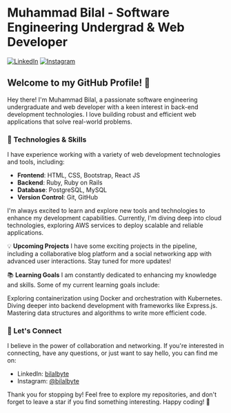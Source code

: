 # Muhammad Bilal - Software Engineering Undergrad & Web Developer

[![LinkedIn](https://img.shields.io/badge/LinkedIn-Connect-blue)](https://www.linkedin.com/in/bilalbyte/)
[![Instagram](https://img.shields.io/badge/Instagram-Follow-red)](https://www.instagram.com/bilalbyte/)

## Welcome to my GitHub Profile! 👋

Hey there! I'm Muhammad Bilal, a passionate software engineering undergraduate and web developer with a keen interest in back-end development technologies. I love building robust and efficient web applications that solve real-world problems.

### 🔧 Technologies & Skills

I have experience working with a variety of web development technologies and tools, including:

- **Frontend**: HTML, CSS, Bootstrap, React JS
- **Backend**: Ruby, Ruby on Rails
- **Database**: PostgreSQL, MySQL
- **Version Control**: Git, GitHub

I'm always excited to learn and explore new tools and technologies to enhance my development capabilities. Currently, I'm diving deep into cloud technologies, exploring AWS services to deploy scalable and reliable applications.

💡 **Upcoming Projects**
I have some exciting projects in the pipeline, including a collaborative blog platform and a social networking app with advanced user interactions. Stay tuned for more updates!

📚 **Learning Goals**
I am constantly dedicated to enhancing my knowledge and skills. Some of my current learning goals include:

Exploring containerization using Docker and orchestration with Kubernetes.
Diving deeper into backend development with frameworks like Express.js.
Mastering data structures and algorithms to write more efficient code.

### 🤝 Let's Connect

I believe in the power of collaboration and networking. If you're interested in connecting, have any questions, or just want to say hello, you can find me on:

- LinkedIn: [bilalbyte](https://www.linkedin.com/in/bilalbyte/)
- Instagram: [@bilalbyte](https://www.instagram.com/bilalbyte/)

Thank you for stopping by! Feel free to explore my repositories, and don't forget to leave a star if you find something interesting. Happy coding! 🚀
